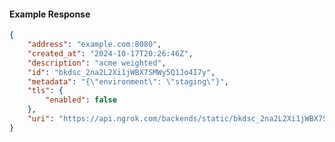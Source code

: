 <!-- Code generated for API Clients. DO NOT EDIT. -->

#### Example Response

```json
{
	"address": "example.com:8080",
	"created_at": "2024-10-17T20:26:46Z",
	"description": "acme weighted",
	"id": "bkdsc_2na2L2Xi1jWBX7SMWy5Q1Jo4I7y",
	"metadata": "{\"environment\": \"staging\"}",
	"tls": {
		"enabled": false
	},
	"uri": "https://api.ngrok.com/backends/static/bkdsc_2na2L2Xi1jWBX7SMWy5Q1Jo4I7y"
}
```
